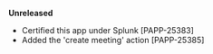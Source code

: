 **Unreleased**
* Certified this app under Splunk [PAPP-25383]
* Added the 'create meeting' action [PAPP-25385]